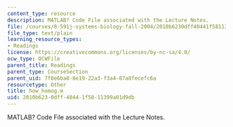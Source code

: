 ```yaml
---
content_type: resource
description: MATLAB? Code File associated with the Lecture Notes.
file: /courses/8-591j-systems-biology-fall-2004/2010b6230dff40441f5811399a01d9db_how_homog.m
file_type: text/plain
learning_resource_types:
- Readings
license: https://creativecommons.org/licenses/by-nc-sa/4.0/
ocw_type: OCWFile
parent_title: Readings
parent_type: CourseSection
parent_uid: 7f8e6ba8-8e19-22a3-f3a4-87a8fecefc6a
resourcetype: Other
title: how_homog.m
uid: 2010b623-0dff-4044-1f58-11399a01d9db
---
```

MATLAB? Code File associated with the Lecture Notes.